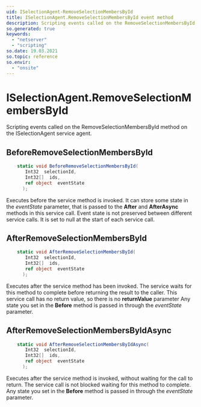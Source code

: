 ```yaml
---
uid: ISelectionAgent-RemoveSelectionMembersById
title: ISelectionAgent.RemoveSelectionMembersById event method
description: Scripting events called on the RemoveSelectionMembersById method on the ISelectionAgent service agent.
so.generated: true
keywords:
  - "netserver"
  - "scripting"
so.date: 19.03.2021
so.topic: reference
so.envir:
  - "onsite"
---
```

# ISelectionAgent.RemoveSelectionMembersById

Scripting events called on the <see cref='M:SuperOffice.CRM.Services.ISelectionAgent.RemoveSelectionMembersById'>RemoveSelectionMembersById</see> method on the <see cref='ISelectionAgent'>ISelectionAgent</see>  service agent.

## BeforeRemoveSelectionMembersById
```cs
    static void BeforeRemoveSelectionMembersById(
       Int32  selectionId,
       Int32[]  ids,
       ref object  eventState
      );
```
Executes before the service method is invoked.
It can store some state in the *eventState* parameter, that is passed to the **After** and **AfterAsync** methods in this service call.
Event state is not preserved between different service calls. It is set to null at the start of each service call.
## AfterRemoveSelectionMembersById
```cs
    static void AfterRemoveSelectionMembersById(
       Int32  selectionId,
       Int32[]  ids,
       ref object  eventState
      );
```
Executes after the service method has been invoked. The service waits for this method to complete before returning the result to the caller.
This service call has no return value, so there is no **returnValue** parameter
Any state you set in the **Before** method is passed in through the *eventState* parameter.
## AfterRemoveSelectionMembersByIdAsync
```cs
    static void AfterRemoveSelectionMembersByIdAsync(
       Int32  selectionId,
       Int32[]  ids,
       ref object  eventState
      );
```
Executes after the service method is invoked, without waiting for the call to return.
The service call is not blocked waiting for this method to complete.
Any state you set in the **Before** method is passed in through the *eventState* parameter.

